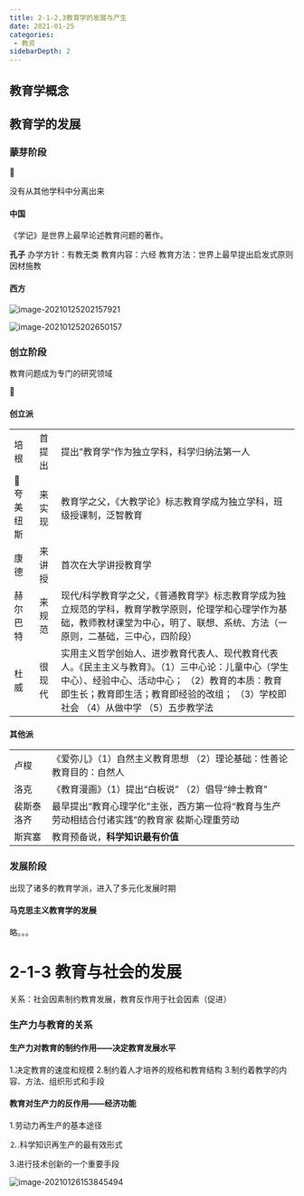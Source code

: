 ```yaml
---
title: 2-1-2,3教育学的发展与产生
date: 2021-01-25
categories:
 - 教资
sidebarDepth: 2
---
```


## 教育学概念

## 教育学的发展

### 蒙芽阶段

:abcd:

没有从其他学科中分离出来

#### 中国

《学记》是世界上最早论述教育问题的著作。

**孔子** 办学方针：有教无类   教育内容：六经   教育方法：世界上最早提出启发式原则 因材施教

#### 西方

![image-20210125202157921](https://gitee.com/u4250/Pic/raw/master/image/image-20210125202157921.png)

![image-20210125202650157](https://gitee.com/u4250/Pic/raw/master/image/image-20210125202650157.png)

### 创立阶段

教育问题成为专门的研究领域

:abcd:

#### 创立派

|                   |        |                                                              |
| ----------------- | ------ | ------------------------------------------------------------ |
| 培根              | 首提出 | 提出”教育学“作为独立学科，科学归纳法第一人                   |
| :rocket: 夸美纽斯 | 来实现 | 教育学之父，《大教学论》标志教育学成为独立学科，班级授课制，泛智教育 |
| 康德              | 来讲授 | 首次在大学讲授教育学                                         |
| 赫尔巴特          | 来规范 | 现代/科学教育学之父，《普通教育学》标志教育学成为独立规范的学科，教育学教学原则，伦理学和心理学作为基础，教师教材课堂为中心，明了、联想、系统、方法（一原则，二基础，三中心，四阶段） |
| 杜威              | 很现代 | 实用主义哲学创始人、进步教育代表人、现代教育代表人。《民主主义与教育》。（1）三中心论：儿童中心（学生中心）、经验中心、活动中心； （2）教育的本质：教育即生长；教育即生活；教育即经验的改组； （3）学校即社会 （4）从做中学 （5）五步教学法 |



#### 其他派

|            |                                                              |
| ---------- | ------------------------------------------------------------ |
| 卢梭       | 《爱弥儿》（1）自然主义教育思想 （2）理论基础：性善论 教育目的：自然人 |
| 洛克       | 《教育漫画》（1）提出“白板说” （2）倡导“绅士教育”            |
| 裴斯泰洛齐 | 最早提出“教育心理学化”主张，西方第一位将“教育与生产劳动相结合付诸实践”的教育家 裴斯心理重劳动 |
| 斯宾塞     | 教育预备说，**科学知识最有价值**                             |

### 发展阶段

出现了诸多的教育学派，进入了多元化发展时期

#### 马克思主义教育学的发展

略。。。

# 2-1-3 教育与社会的发展

关系：社会因素制约教育发展，教育反作用于社会因素（促进）



### 生产力与教育的关系

#### 生产力对教育的制约作用——**决定**教育发展**水平**

1.决定教育的速度和规模
2.制约着人才培养的规格和教育结构
3.制约着教学的内容、方法、组织形式和手段

#### 教育对生产力的反作用——经济功能

1.劳动力再生产的基本途径

⒉.科学知识再生产的最有效形式

3.进行技术创新的一个重要手段

![image-20210126153845494](https://gitee.com/u4250/Pic/raw/master/image/image-20210126153845494.png)